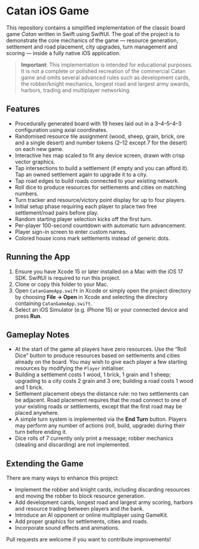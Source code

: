 # Catan iOS Game

This repository contains a simplified implementation of the classic
board game *Catan* written in Swift using SwiftUI.  The goal of
the project is to demonstrate the core mechanics of the game —
resource generation, settlement and road placement, city upgrades,
turn management and scoring — inside a fully native iOS application.

> **Important**: This implementation is intended for educational
> purposes.  It is not a complete or polished recreation of the
> commercial Catan game and omits several advanced rules such as
> development cards, the robber/knight mechanics, longest road and
> largest army awards, harbors, trading and multiplayer networking.

## Features

* Procedurally generated board with 19 hexes laid out in a 3–4–5–4–3
  configuration using axial coordinates.
* Randomised resource tile assignment (wood, sheep, grain, brick,
  ore and a single desert) and number tokens (2–12 except 7 for the
  desert) on each new game.
* Interactive hex map scaled to fit any device screen, drawn with
  crisp vector graphics.
* Tap intersections to build a settlement (if empty and you can
  afford it).  Tap an owned settlement again to upgrade it to a city.
* Tap road edges to build roads connected to your existing network.
* Roll dice to produce resources for settlements and cities on
  matching numbers.
* Turn tracker and resource/victory point display for up to four
  players.
* Initial setup phase requiring each player to place two free settlement/road pairs before play.
* Random starting player selection kicks off the first turn.
* Per-player 100-second countdown with automatic turn advancement.
* Player sign-in screen to enter custom names.
* Colored house icons mark settlements instead of generic dots.

## Running the App

1. Ensure you have Xcode 15 or later installed on a Mac with the iOS
   17 SDK.  SwiftUI is required to run this project.
2. Clone or copy this folder to your Mac.
3. Open `CatanGameApp.swift` in Xcode or simply open the project
   directory by choosing **File → Open** in Xcode and selecting the
   directory containing `CatanGameApp.swift`.
4. Select an iOS Simulator (e.g. iPhone 15) or your connected device
   and press **Run**.

## Gameplay Notes

* At the start of the game all players have zero resources.  Use the
  “Roll Dice” button to produce resources based on settlements and
  cities already on the board.  You may wish to give each player a
  few starting resources by modifying the `Player` initialiser.
* Building a settlement costs 1 wood, 1 brick, 1 grain and 1 sheep;
  upgrading to a city costs 2 grain and 3 ore; building a road costs
  1 wood and 1 brick.
* Settlement placement obeys the distance rule: no two settlements can
  be adjacent.  Road placement requires that the road connect to one
  of your existing roads or settlements, except that the first road
  may be placed anywhere.
* A simple turn system is implemented via the **End Turn** button.
  Players may perform any number of actions (roll, build, upgrade)
  during their turn before ending it.
* Dice rolls of 7 currently only print a message; robber mechanics
  (stealing and discarding) are not implemented.

## Extending the Game

There are many ways to enhance this project:

* Implement the robber and knight cards, including discarding
  resources and moving the robber to block resource generation.
* Add development cards, longest road and largest army scoring,
  harbors and resource trading between players and the bank.
* Introduce an AI opponent or online multiplayer using GameKit.
* Add proper graphics for settlements, cities and roads.
* Incorporate sound effects and animations.

Pull requests are welcome if you want to contribute improvements!